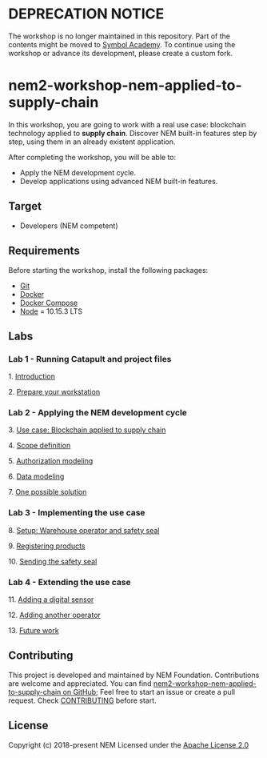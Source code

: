# DEPRECATION NOTICE

The workshop is no longer maintained in this repository. 
Part of the contents might be moved to [Symbol Academy](https://blog.nem.io/nem-foundation-catapult-roadmap-and-vision/). 
To continue using the workshop or advance its development, please create a custom fork.

# nem2-workshop-nem-applied-to-supply-chain

<!-- 
* [English](https://nemtech.github.io/nem2-workshop-nem-applied-to-supply-chain/)
* [日本語](https://qiita.com/44uk_i3/items/b9c4fc5751d93bf50a3d)
*[中文](https://nemtechchina.github.io/nem2-workshop-nem-applied-to-supply-chain/) -->

In this workshop, you are going to work with a real use case: blockchain technology applied to **supply chain**. Discover NEM built-in features step by step, using them in an already existent application.

After completing the workshop, you will be able to:

* Apply the NEM development cycle.
* Develop applications using advanced NEM built-in features.

## Target

* Developers (NEM competent)

## Requirements

Before starting the workshop, install the following packages:

* [Git](https://git-scm.com/book/en/v2/Getting-Started-Installing-Git)
* [Docker](https://docs.docker.com/install/)
* [Docker Compose](https://docs.docker.com/compose/install/)
* [Node](https://nodejs.org/en/download/) = 10.15.3 LTS

## Labs

### Lab 1 - Running Catapult and project files

1\. [Introduction](https://nemfoundation.github.io/nem2-workshop-nem-applied-to-supply-chain/lessons/introduction/)

2\. [Prepare your workstation](https://nemfoundation.github.io/nem2-workshop-nem-applied-to-supply-chain/lessons/prepare-your-workstation/)

### Lab 2 - Applying the NEM development cycle

3\. [Use case: Blockchain applied to supply chain](https://nemfoundation.github.io/nem2-workshop-nem-applied-to-supply-chain/lessons/use-case//)

4\. [Scope definition](https://nemfoundation.github.io/nem2-workshop-nem-applied-to-supply-chain/lessons/scope-definition//)

5\. [Authorization modeling](https://nemfoundation.github.io/nem2-workshop-nem-applied-to-supply-chain/lessons/Authorization-modeling/)

6\. [Data modeling](https://nemfoundation.github.io/nem2-workshop-nem-applied-to-supply-chain/lessons/data-modeling/)

7\. [One possible solution](https://nemfoundation.github.io/nem2-workshop-nem-applied-to-supply-chain/lessons/solution/)

### Lab 3 - Implementing the use case

8\. [Setup: Warehouse operator and safety seal](https://nemfoundation.github.io/nem2-workshop-nem-applied-to-supply-chain/lessons/setup/)

9\. [Registering products](https://nemfoundation.github.io/nem2-workshop-nem-applied-to-supply-chain/lessons/registering-products/)

10\. [Sending the safety seal](https://nemfoundation.github.io/nem2-workshop-nem-applied-to-supply-chain/lessons/sending-the-safety-seal/)

### Lab 4 - Extending the use case

11\. [Adding a digital sensor](https://nemfoundation.github.io/nem2-workshop-nem-applied-to-supply-chain/lessons/adding-a-digital-sensor/)

12\. [Adding another operator](https://nemfoundation.github.io/nem2-workshop-nem-applied-to-supply-chain/lessons/adding-another-operator/)

13\. [Future work](https://nemfoundation.github.io/nem2-workshop-nem-applied-to-supply-chain/lessons/future-work-multilevel-multisig-accounts/)

## Contributing

This project is developed and maintained by NEM Foundation. Contributions are welcome and appreciated. You can find [nem2-workshop-nem-applied-to-supply-chain on GitHub][self];
Feel free to start an issue or create a pull request. Check [CONTRIBUTING](CONTRIBUTING.md) before start.

## License

Copyright (c) 2018-present NEM
Licensed under the [Apache License 2.0](LICENSE)

[self]: https://github.com/nemtech/nem2-workshop-nem-applied-to-supply-chain
[docs]: https://nemtech.github.io
